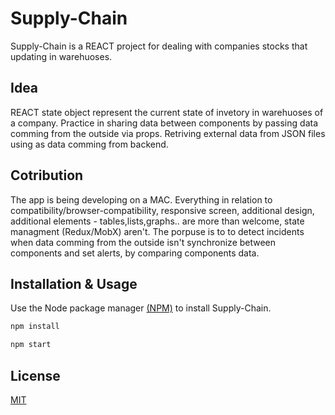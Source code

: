 # Supply-Chain

Supply-Chain is a REACT project for dealing with companies stocks that updating in warehuoses.

## Idea

REACT state object represent the current state of invetory in warehuoses of a company.
Practice in sharing data between components by passing data comming from the outside via props.
Retriving external data from JSON files using as data comming from backend.

## Cotribution

The app is being developing on a MAC. 
Everything in relation to compatibility/browser-compatibility, responsive screen, additional design, additional elements - tables,lists,graphs.. are more than welcome, state managment (Redux/MobX) aren't. 
The porpuse is to to detect incidents when data comming from the outside isn't synchronize between components and set alerts, by comparing components data.

## Installation & Usage

Use the Node package manager [(NPM)](https://www.npmjs.com/get-npm) to install Supply-Chain.

```bash
npm install

npm start
```


## License
[MIT](https://choosealicense.com/licenses/mit/)
